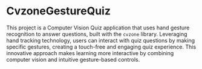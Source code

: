 # CvzoneGestureQuiz

This project is a Computer Vision Quiz application that uses hand gesture recognition to answer questions, built with the `cvzone` library. Leveraging hand tracking technology, users can interact with quiz questions by making specific gestures, creating a touch-free and engaging quiz experience. This innovative approach makes learning more interactive by combining computer vision and intuitive gesture-based controls.
